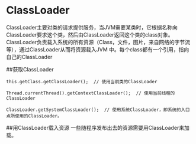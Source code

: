 
# ClassLoader
ClassLoader主要对类的请求提供服务，当JVM需要某类时，它根据名称向ClassLoader要求这个类，然后由ClassLoader返回这个类的class对象。
ClassLoader负责载入系统的所有资源（Class，文件，图片，来自网络的字节流等），通过ClassLoader从而将资源载入JVM 中。每个class都有一个引用，指向自己的ClassLoader

##获取ClassLoader
```
this.getClass.getClassLoader();  // 使用当前类的ClassLoader   
  
Thread.currentThread().getContextClassLoader();  // 使用当前线程的ClassLoader   
  
ClassLoader.getSystemClassLoader();  // 使用系统ClassLoader，即系统的入口点所使用的ClassLoader。
```

##用ClassLoader载入资源
一些随程序发布出去的资源需要用ClassLoader来加载。
